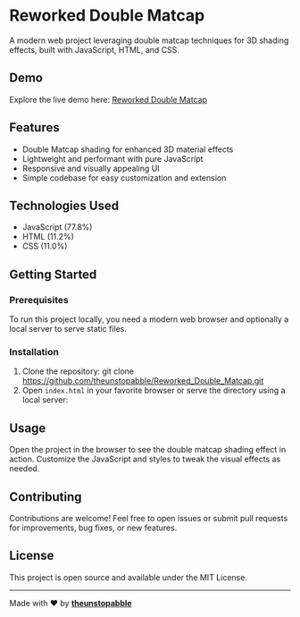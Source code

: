 # Reworked Double Matcap

A modern web project leveraging double matcap techniques for 3D shading effects, built with JavaScript, HTML, and CSS.

## Demo

Explore the live demo here: [Reworked Double Matcap](https://reworked-double-matcap-unstopabble.netlify.app/)

## Features

- Double Matcap shading for enhanced 3D material effects
- Lightweight and performant with pure JavaScript
- Responsive and visually appealing UI
- Simple codebase for easy customization and extension

## Technologies Used

- JavaScript (77.8%)
- HTML (11.2%)
- CSS (11.0%)

## Getting Started

### Prerequisites

To run this project locally, you need a modern web browser and optionally a local server to serve static files.

### Installation

1. Clone the repository:
git clone https://github.com/theunstopabble/Reworked_Double_Matcap.git
2. Open `index.html` in your favorite browser or serve the directory using a local server:


## Usage

Open the project in the browser to see the double matcap shading effect in action. Customize the JavaScript and styles to tweak the visual effects as needed.

## Contributing

Contributions are welcome! Feel free to open issues or submit pull requests for improvements, bug fixes, or new features.

## License

This project is open source and available under the MIT License.

---

Made with ❤️ by [**theunstopabble**](https://github.com/theunstopabble)


